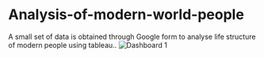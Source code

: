 # Analysis-of-modern-world-people
A small set of data is obtained through Google form to analyse life structure of modern people using tableau..
![Dashboard 1](https://user-images.githubusercontent.com/119998021/215324415-dc78e4ce-b471-4271-af76-87ee162fa8ff.png)
